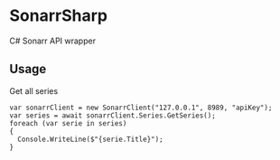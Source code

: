# SonarrSharp
C# Sonarr API wrapper

## Usage
Get all series
```
var sonarrClient = new SonarrClient("127.0.0.1", 8989, "apiKey");
var series = await sonarrClient.Series.GetSeries();
foreach (var serie in series)
{
  Console.WriteLine($"{serie.Title}");
}
```
